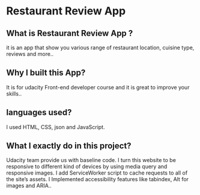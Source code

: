 # Restaurant Review App 

## What is Restaurant Review App ?
it is an app that show you various range of restaurant location, cuisine type, reviews and more..

## Why I built this App?
It is for udacity Front-end developer course and it is great to improve your skills..

## languages used?
I used HTML, CSS, json and JavaScript.

## What I exactly do in this project?
Udacity team provide us with baseline code. I turn this website to be responsive to different kind of devices by using media query and responsive images. I add ServiceWorker script to cache requests to all of the site’s assets. I Implemented accessibility features like tabindex, Alt for images and ARIA..


